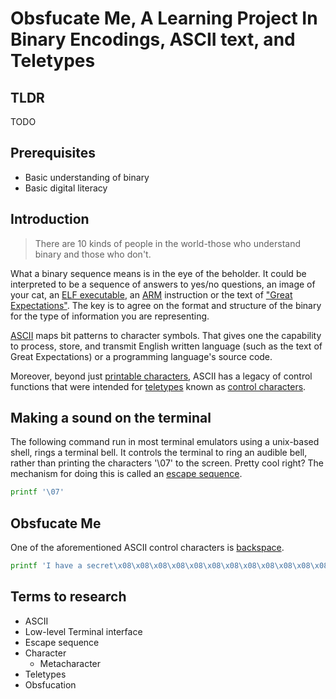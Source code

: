 # Obsfucate Me, A Learning Project In Binary Encodings, ASCII text, and Teletypes
## TLDR 
TODO
## Prerequisites
- Basic understanding of binary
- Basic digital literacy
## Introduction
> There are 10 kinds of people in the world-those who understand binary and those who don't.

What a binary sequence means is in the eye of the beholder. It could be interpreted to be a sequence of answers to yes/no questions, an image of your cat, an [ELF executable](https://en.wikipedia.org/wiki/Executable_and_Linkable_Format), an [ARM](https://en.wikipedia.org/wiki/ARM_architecture_family) instruction or the text of ["Great Expectations"](https://en.wikipedia.org/wiki/Great_Expectations). The key is to agree on the format and structure of the binary for the type of information you are representing.

[ASCII](https://en.wikipedia.org/wiki/ASCII) maps bit patterns to character symbols. That gives one the capability to process, store, and transmit English written language (such as the text of Great Expectations) or a programming language's source code.

Moreover, beyond just [printable characters](https://en.wikipedia.org/wiki/Graphic_character), ASCII has a legacy of control functions that were intended for [teletypes](https://en.wikipedia.org/wiki/Teleprinter) known as [control characters](https://en.wikipedia.org/wiki/Control_character). 

## Making a sound on the terminal
The following command run in most terminal emulators using a unix-based shell, rings a terminal bell. It controls the terminal to ring an audible bell, rather than printing the characters '\07' to the screen. Pretty cool right? The mechanism for doing this is called an [escape sequence](https://en.wikipedia.org/wiki/Escape_sequence).
```bash
printf '\07'
```

## Obsfucate Me
One of the aforementioned ASCII control characters is [backspace](https://en.wikipedia.org/wiki/Backspace).

```bash
printf 'I have a secret\x08\x08\x08\x08\x08\x08\x08\x08\x08\x08\x08\x08\x08\x08\x08'
```

## Terms to research
- ASCII
- Low-level Terminal interface
- Escape sequence
- Character
  - Metacharacter
- Teletypes
- Obsfucation